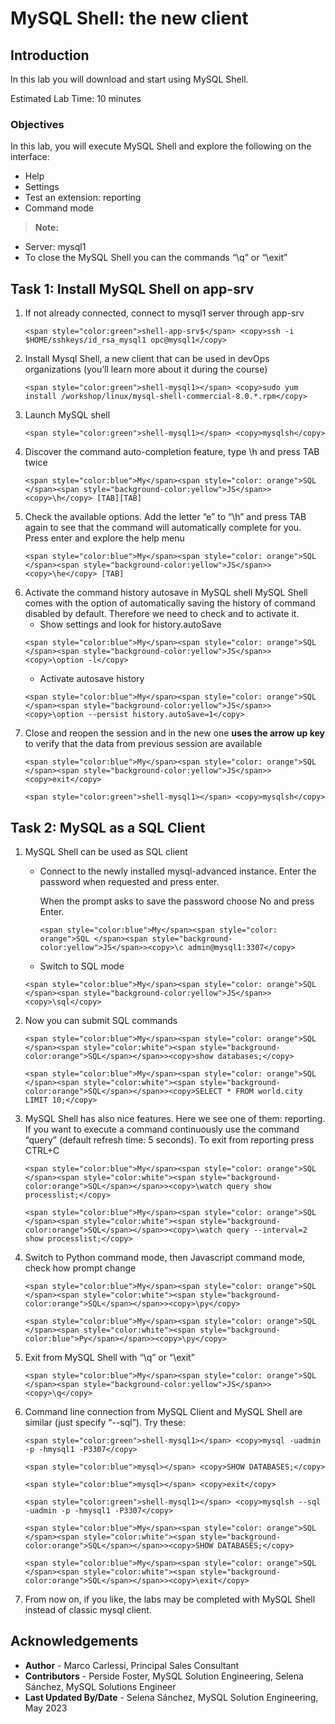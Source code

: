 # MySQL Shell: the new client

## Introduction
In this lab you will download and start using MySQL Shell.

Estimated Lab Time: 10 minutes

### Objectives
In this lab, you will execute MySQL Shell and explore the following on the interface:
* Help
* Settings
* Test an extension: reporting
* Command mode

> **Note:** 
  * Server: mysql1
  * To close the MySQL Shell you can the commands “\q” or “\exit”

## Task 1: Install MySQL Shell on app-srv

1. If not already connected, connect to mysql1 server through app-srv
    ```
    <span style="color:green">shell-app-srv$</span> <copy>ssh -i $HOME/sshkeys/id_rsa_mysql1 opc@mysql1</copy>
    ```
2. Install Mysql Shell, a new client that can be used in devOps organizations (you’ll learn more about it during the course) 
    ```
    <span style="color:green">shell-mysql1></span> <copy>sudo yum install /workshop/linux/mysql-shell-commercial-8.0.*.rpm</copy>
    ```
3. Launch MySQL shell
    ```
    <span style="color:green">shell-mysql1></span> <copy>mysqlsh</copy>
    ```
4. Discover the command auto-completion feature, type \h and press TAB twice
    ```
    <span style="color:blue">My</span><span style="color: orange">SQL </span><span style="background-color:yellow">JS</span>><copy>\h</copy> [TAB][TAB]
    ```
5. Check the available options. Add the letter “e” to “\h” and press TAB again to see that the command will automatically complete for you. Press enter and explore the help menu
    ```
    <span style="color:blue">My</span><span style="color: orange">SQL </span><span style="background-color:yellow">JS</span>><copy>\he</copy> [TAB]
    ```
6. Activate the command history autosave in MySQL shell
    MySQL Shell comes with the option of automatically saving the history of command disabled by default. Therefore we need to check and to activate it.
    * Show settings and look for history.autoSave
    ```
    <span style="color:blue">My</span><span style="color: orange">SQL </span><span style="background-color:yellow">JS</span>><copy>\option -l</copy>
    ```
    * Activate autosave history
    ```
    <span style="color:blue">My</span><span style="color: orange">SQL </span><span style="background-color:yellow">JS</span>><copy>\option --persist history.autoSave=1</copy>
    ```
7. Close and reopen the session and in the new one **uses the arrow up key** to verify that the data from previous session are available
    ```
    <span style="color:blue">My</span><span style="color: orange">SQL </span><span style="background-color:yellow">JS</span>><copy>exit</copy>
    ```
    ```
    <span style="color:green">shell-mysql1></span> <copy>mysqlsh</copy>
    ```

## Task 2: MySQL as a SQL Client

1. MySQL Shell can be used as SQL client
    * Connect to the newly installed mysql-advanced instance. Enter the password when requested and press enter. 
    
        When the prompt asks to save the password choose No and press Enter.
        ```
        <span style="color:blue">My</span><span style="color: orange">SQL </span><span style="background-color:yellow">JS</span>><copy>\c admin@mysql1:3307</copy>
        ```
    * Switch to SQL mode
    ```
    <span style="color:blue">My</span><span style="color: orange">SQL </span><span style="background-color:yellow">JS</span>><copy>\sql</copy>
    ```
2. Now you can submit SQL commands
    ```
    <span style="color:blue">My</span><span style="color: orange">SQL </span><span style="color:white"><span style="background-color:orange">SQL</span></span>><copy>show databases;</copy>
    ```
    ```
    <span style="color:blue">My</span><span style="color: orange">SQL </span><span style="color:white"><span style="background-color:orange">SQL</span></span>><copy>SELECT * FROM world.city LIMIT 10;</copy>
    ```
3. MySQL Shell has also nice features. Here we see one of them: reporting.
    If you want to execute a command continuously use the command “query” (default refresh time: 5 seconds).
    To exit from reporting press CTRL+C
    ```
    <span style="color:blue">My</span><span style="color: orange">SQL </span><span style="color:white"><span style="background-color:orange">SQL</span></span>><copy>\watch query show processlist;</copy>
    ```
    ```
    <span style="color:blue">My</span><span style="color: orange">SQL </span><span style="color:white"><span style="background-color:orange">SQL</span></span>><copy>\watch query --interval=2 show processlist;</copy>
    ```
4. Switch to Python command mode, then Javascript command mode, check how prompt change
    ```
    <span style="color:blue">My</span><span style="color: orange">SQL </span><span style="color:white"><span style="background-color:orange">SQL</span></span>><copy>\py</copy>
    ```
    ```
    <span style="color:blue">My</span><span style="color: orange">SQL </span><span style="color:white"><span style="background-color:blue">Py</span></span>><copy>\py</copy>
    ```
5. Exit from MySQL Shell with “\q” or “\exit”
    ```
    <span style="color:blue">My</span><span style="color: orange">SQL </span><span style="background-color:yellow">JS</span>><copy>\q</copy>
    ```
6. Command line connection from MySQL Client and MySQL Shell are similar (just specify “--sql”). Try these:
    ```
    <span style="color:green">shell-mysql1></span> <copy>mysql -uadmin -p -hmysql1 -P3307</copy>
    ```
    ```
    <span style="color:blue">mysql></span> <copy>SHOW DATABASES;</copy>
    ```
    ```
    <span style="color:blue">mysql></span> <copy>exit</copy>
    ```
    ```
    <span style="color:green">shell-mysql1></span> <copy>mysqlsh --sql -uadmin -p -hmysql1 -P3307</copy>
    ```
    ```
    <span style="color:blue">My</span><span style="color: orange">SQL </span><span style="color:white"><span style="background-color:orange">SQL</span></span>><copy>SHOW DATABASES;</copy>
    ```
    ```
    <span style="color:blue">My</span><span style="color: orange">SQL </span><span style="color:white"><span style="background-color:orange">SQL</span></span>><copy>\exit</copy>
    ```
7. From now on, if you like, the labs may be completed with MySQL Shell instead of classic mysql client.


## Acknowledgements
* **Author** - Marco Carlessi, Principal Sales Consultant
* **Contributors** -  Perside Foster, MySQL Solution Engineering, Selena Sánchez, MySQL Solutions Engineer
* **Last Updated By/Date** - Selena Sánchez, MySQL Solution Engineering, May 2023
